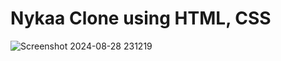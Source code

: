# Nykaa Clone using HTML, CSS

![Screenshot 2024-08-28 231219](https://github.com/user-attachments/assets/b0b619c4-939b-4393-8ef2-41fdcf0ba1f9)
